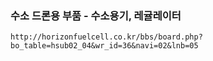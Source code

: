 

### 수소 드론용 부품 - 수소용기, 레귤레이터

```
http://horizonfuelcell.co.kr/bbs/board.php?bo_table=hsub02_04&wr_id=36&navi=02&lnb=05



```

